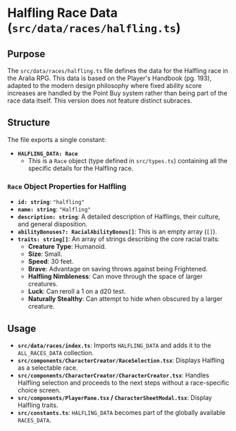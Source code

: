 
# Halfling Race Data (`src/data/races/halfling.ts`)

## Purpose

The `src/data/races/halfling.ts` file defines the data for the Halfling race in the Aralia RPG. This data is based on the Player's Handbook (pg. 193), adapted to the modern design philosophy where fixed ability score increases are handled by the Point Buy system rather than being part of the race data itself. This version does not feature distinct subraces.

## Structure

The file exports a single constant:

*   **`HALFLING_DATA: Race`**
    *   This is a `Race` object (type defined in `src/types.ts`) containing all the specific details for the Halfling race.

### `Race` Object Properties for Halfling

*   **`id: string`**: `"halfling"`
*   **`name: string`**: `"Halfling"`
*   **`description: string`**: A detailed description of Halflings, their culture, and general disposition.
*   **`abilityBonuses?: RacialAbilityBonus[]`**: This is an empty array (`[]`).
*   **`traits: string[]`**: An array of strings describing the core racial traits:
    *   **Creature Type**: Humanoid.
    *   **Size**: Small.
    *   **Speed**: 30 feet.
    *   **Brave**: Advantage on saving throws against being Frightened.
    *   **Halfling Nimbleness**: Can move through the space of larger creatures.
    *   **Luck**: Can reroll a 1 on a d20 test.
    *   **Naturally Stealthy**: Can attempt to hide when obscured by a larger creature.

## Usage

*   **`src/data/races/index.ts`**: Imports `HALFLING_DATA` and adds it to the `ALL_RACES_DATA` collection.
*   **`src/components/CharacterCreator/RaceSelection.tsx`**: Displays Halfling as a selectable race.
*   **`src/components/CharacterCreator/CharacterCreator.tsx`**: Handles Halfling selection and proceeds to the next steps without a race-specific choice screen.
*   **`src/components/PlayerPane.tsx` / `CharacterSheetModal.tsx`**: Display Halfling traits.
*   **`src/constants.ts`**: `HALFLING_DATA` becomes part of the globally available `RACES_DATA`.
